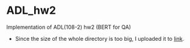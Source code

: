 # ADL_hw2
Implementation of ADL(108-2) hw2 (BERT for QA)
- Since the size of the whole directory is too big, I uploaded it to [link](https://drive.google.com/drive/folders/1bEUFtXuSXg13WuDrklzvZLly8IVXugMW?usp=sharing).
